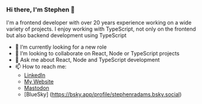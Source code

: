 ### Hi there, I'm Stephen 👋

<!--
**Stephenradams/Stephenradams** is a ✨ _special_ ✨ repository because its `README.md` (this file) appears on your GitHub profile.

Here are some ideas to get you started:

- 🔭 I’m currently working on ...
- 🌱 I’m currently learning ...
- 👯 I’m looking to collaborate on ...
- 🤔 I’m looking for help with ...
- 💬 Ask me about ...
- 📫 How to reach me: ...
- 😄 Pronouns: ...
- ⚡ Fun fact: ...
-->
I'm a frontend developer with over 20 years experience working on a wide variety of projects. I enjoy working with TypeScript, not only on the frontend but also backend development using TypeScript

- 🔭 I’m currently looking for a new role
- 👯 I’m looking to collaborate on React, Node or TypeScript projects
- 💬 Ask me about React, Node and TypeScript development
- 📫 How to reach me:
  - [LinkedIn](https://www.linkedin.com/in/stephenradams1/)
  - [My Website](https://cgcsoftware.co.uk)
  - [Mastodon](https://mastodon.cloud/@stephenadams)
  - [BlueSky] (https://bsky.app/profile/stephenradams.bsky.social)
